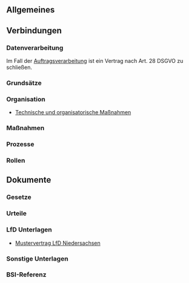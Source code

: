 ## Allgemeines

## Verbindungen
### Datenverarbeitung
Im Fall der [Auftragsverarbeitung](../Datenverarbeitung/Auftragsverarbeitung.md) ist ein Vertrag nach Art. 28 DSGVO zu schließen. 
### Grundsätze
### Organisation
- [Technische und organisatorische Maßnahmen](../Organisation/TOM.md)
### Maßnahmen
### Prozesse
### Rollen

## Dokumente
### Gesetze
### Urteile
### LfD Unterlagen
- [Mustervertrag LfD Niedersachsen](https://lfd.niedersachsen.de/startseite/themen/auftragsverarbeitung_nach_art_28_ds_gvo/auftragsverarbeitung-nach-art-28-ds-gvo-179673.html)
### Sonstige Unterlagen
### BSI-Referenz